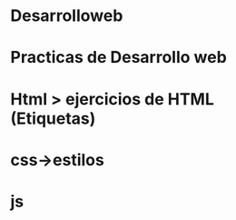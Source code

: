 # Desarrolloweb
# Practicas de Desarrollo web
# Html > ejercicios de HTML (Etiquetas)
# css->estilos
# js